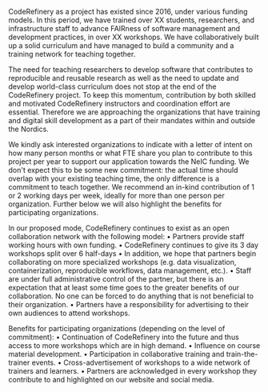CodeRefinery as a project has existed since 2016, under various funding models. In this period, we have trained over XX students, 
researchers, and infrastructure staff to advance FAIRness of software management and development practices, 
in over XX workshops. 
We have collaboratively built up a solid curriculum and have managed to build a community and a training network for teaching together. 

The need for teaching researchers to develop software that contributes to reproducible and reusable research 
as well as the need to update and develop world-class curriculum does not stop at the end of the CodeRefinery project. 
To keep this momentum, contribution by both skilled and motivated CodeRefinery instructors and coordination effort are essential. 
Therefore we are approaching the organizations that have training and digital skill development as a part of their mandates within and outside the Nordics.

We kindly ask interested organizations to indicate with a letter of intent on how many person months 
or what FTE share you plan to contribute to this project per year to support our application towards the 
NeIC funding. We don't expect this to be some new commitment: the actual time should overlap with your existing teaching time, 
the only difference is a commitment to teach together. 
We recommend an in-kind contribution of 1 or 2 working days per week, ideally for more than one person per organization.
Further below we will also highlight the benefits for participating organizations.

In our proposed mode, CodeRefinery continues to exist as an open collaboration network with the following model:
    • Partners provide staff working hours with own funding. 
    • CodeRefinery continues to give its 3 day workshops split over 6 half-days
    • In addition, we hope that partners begin collaborating on more specialized workshops 
    (e.g. data visualization, containerization, reproducible workflows, data management, etc.).
    • Staff are under full administrative control of the partner, but there is an expectation 
    that at least some time goes to the greater benefits of our collaboration. 
    No one can be forced to do anything that is not beneficial to their organization.
    • Partners have a responsibility for advertising to their own audiences to attend workshops. 

Benefits for participating organizations (depending on the level of commitment):
    • Continuation of CodeRefinery into the future and thus access to more workshops which are in high demand.
    • Influence on course material development.
    • Participation in collaborative training and train-the-trainer events.
    • Cross-advertisement of workshops to a wide network of trainers and learners.
    • Partners are acknowledged in every workshop they contribute to and highlighted on our website and social media.
    
